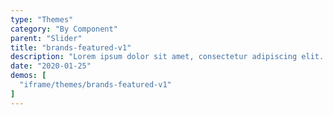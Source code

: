 ```yaml
---
type: "Themes"
category: "By Component"
parent: "Slider"
title: "brands-featured-v1"
description: "Lorem ipsum dolor sit amet, consectetur adipiscing elit. Nunc tempus laoreet leo sit amet iaculis."
date: "2020-01-25"
demos: [
  "iframe/themes/brands-featured-v1"
]
---
```

